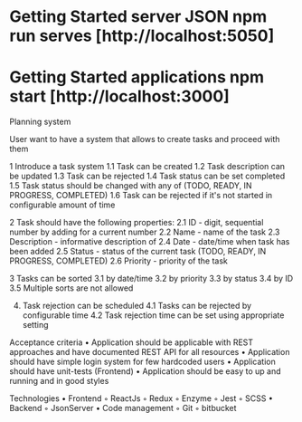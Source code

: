 # Getting Started server JSON npm run serves [http://localhost:5050]
# Getting Started applications npm start [http://localhost:3000]

Planning system


 User  want to have a system that allows to create tasks and proceed with them
 
1 Introduce a task system 
  1.1 Task can be created
  1.2 Task description can be updated
  1.3 Task can be rejected
  1.4 Task status can be set completed
  1.5 Task status should be changed with any of (TODO, READY, IN PROGRESS, COMPLETED)
  1.6 Task can be rejected if it's not started in configurable amount of time

2 Task should have the following properties:
  2.1 ID                - digit, sequential number by adding for a current number
  2.2 Name          - name of the task
  2.3 Description - informative description of 
  2.4 Date            - date/time when task has been added
  2.5 Status          - status of the current task (TODO, READY, IN PROGRESS, COMPLETED)
  2.6 Priority        - priority of the task

3 Tasks can be sorted
  3.1 by date/time
  3.2 by priority
  3.3 by status
  3.4 by ID
  3.5 Multiple sorts are not allowed

4. Task rejection can be scheduled
  4.1 Tasks can be rejected by configurable time
  4.2 Task rejection time can be set using appropriate setting 

Acceptance criteria
    • Application should be applicable with REST approaches and have documented REST API for all resources
    • Application should have simple login system for few hardcoded users
    • Application should have unit-tests (Frontend)
    • Application should be easy to up and running and in good styles

Technologies
    • Frontend
        ◦ ReactJs
        ◦ Redux
        ◦ Enzyme
        ◦ Jest
        ◦ SCSS
    • Backend
        ◦ JsonServer
    • Code management
        ◦ Git
        ◦ bitbucket

